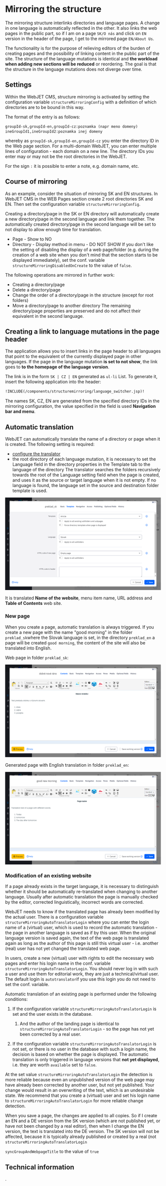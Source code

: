 # Mirroring the structure

The mirroring structure interlinks directories and language pages. A change in one language is automatically reflected in the other. It also links the web pages in the public part, so if I am on a page `SK/O nás` and click on `EN` version in the header of the page, I get to the mirrored page `EN/About Us`.

The functionality is for the purpose of relieving editors of the burden of creating pages and the possibility of linking content in the public part of the site. The structure of the language mutations is identical and **the workload when adding new sections will be reduced** or reordering. The goal is that the structure in the language mutations does not diverge over time.

## Settings

Within the WebJET CMS, structure mirroring is activated by setting the configuration variable `structureMirroringConfig` with a definition of which directories are to be bound in this way.

The format of the entry is as follows:

```
groupId-sk,groupId-en,groupId-cz:poznamka (napr meno domeny)
ineGroupId1,ineGroupId2:poznamka inej domeny
```

whereby as `groupId-sk,groupId-en,groupId-cz` you enter the directory ID in the Web page section. For a multi-domain WebJET, you can enter multiple lines of configuration - each domain on a new line. The directory IDs you enter may or may not be the root directories in the WebJET.

For the sign `:` it is possible to enter a note, e.g. domain name, etc.

## Course of mirroring

As an example, consider the situation of mirroring SK and EN structures. In WebJET CMS in the WEB Pages section create 2 root directories SK and EN. Then set the configuration variable `structureMirroringConfig`.

Creating a directory/page in the SK or EN directory will automatically create a new directory/page in the second language and link them together. The automatically created directory/page in the second language will be set to not display to allow enough time for translation.

- Page - Show to NO
- Directory - Display method in menu - DO NOT SHOW
If you don't like the setting of disabling the display of a web page/folder (e.g. during the creation of a web site when you don't mind that the section starts to be displayed immediately), set the conf. variable `structureMirroringDisabledOnCreate` to the value of `false`.

The following operations are mirrored in further work:
- Creating a directory/page
- Delete a directory/page
- Change the order of a directory/page in the structure (except for root folders)
- Move a directory/page to another directory
The remaining directory/page properties are preserved and do not affect their equivalent in the second language.

## Creating a link to language mutations in the page header

The application allows you to insert links in the page header to all languages that point to the equivalent of the currently displayed page in other languages. If the page in the language mutation **is set to not show**, the link goes to **to the homepage of the language version**.

The link is in the form `SK | CZ | EN` generated as `ul-li` List. To generate it, insert the following application into the header:

```html
!INCLUDE(/components/structuremirroring/language_switcher.jsp)!
```

The names SK, CZ, EN are generated from the specified directory IDs in the mirroring configuration, the value specified in the field is used **Navigation bar and menu**.

## Automatic translation

WebJET can automatically translate the name of a directory or page when it is created. The following setting is required:
- [configure the translator](../../../admin/setup/translation.md)
- the root directory of each language mutation, it is necessary to set the Language field in the directory properties in the Template tab to the language of the directory
The translator searches the folders recursively towards the root of the Language setting field when the page is created, and uses it as the source or target language when it is not empty. If no language is found, the language set in the source and destination folder template is used.

![](./language.png)

It is translated **Name of the website**, menu item name, URL address and **Table of Contents** web site.

### New page

When you create a page, automatic translation is always triggered. If you create a new page with the name "good morning" in the folder `preklad_sk`where the Slovak language is set, in the directory `preklad_en` a page will be created `good morning`, the content of the site will also be translated into English.

Web page in folder `preklad_sk`:

![](./doc-sk.png)

Generated page with English translation in folder `preklad_en`:

![](./doc-en.png)

### Modification of an existing website

If a page already exists in the target language, it is necessary to distinguish whether it should be automatically re-translated when changing to another language. Usually after automatic translation the page is manually checked by the editor, corrected linguistically, incorrect words are corrected.

WebJET needs to know if the translated page has already been modified by the actual user. There is a configuration variable `structureMirroringAutoTranslatorLogin` where you can enter the login name of a (virtual) user, which is used to record the automatic translation - the page in another language is saved as if by this user. When the original language version is saved again, the text of the web page is translated again as long as the author of this page is still this virtual user - i.e. another (real) user has not yet changed the translated web page.

In users, create a new (virtual) user with rights to edit the necessary web pages and enter his login name in the conf. variable `structureMirroringAutoTranslatorLogin`. You should never log in with such a user and use them for editorial work, they are just a technical/virtual user. The default login is `autotranslator`if you use this login you do not need to set the conf. variable.

Automatic translation of an existing page is performed under the following conditions:

1.  If the configuration variable `structureMirroringAutoTranslatorLogin` is set and the user exists in the database.

    1.  And the author of the landing page is identical to `structureMirroringAutoTranslatorLogin` - so the page has not yet been corrected by a real user.

2.  If the configuration variable `structureMirroringAutoTranslatorLogin` is not set, or there is no user in the database with such a login name, the decision is based on whether the page is displayed. The automatic translation is only triggered in language versions that **not yet displayed**, i.e. they are worth `available` set to `false`.

At the set value `structureMirroringAutoTranslatorLogin` the detection is more reliable because even an unpublished version of the web page may have already been corrected by another user, but not yet published. Your change would result in an overwriting of the text, which is an undesirable state. We recommend that you create a (virtual) user and set his login name to `structureMirroringAutoTranslatorLogin` for more reliable change detection.

When you save a page, the changes are applied to all copies. So if I create an EN and a DE version from the SK version (which are not published yet, or have not been changed by a real editor), then when I change the EN version, the text is translated into the DE version. The SK version will not be affected, because it is typically already published or created by a real (not `structureMirroringAutoTranslatorLogin`

`syncGroupAndWebpageTitle` to the value of `true`

## Technical information

[](../../../developer/apps/docmirroring.md).
